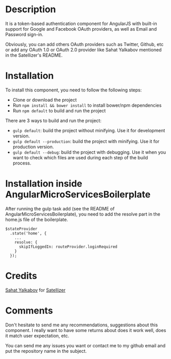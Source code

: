 # Description
It is a token-based authentication component for AngularJS with built-in support for Google and Facebook OAuth providers, as well as Email and Password sign-in.

Obviously, you can add others OAuth providers such as Twitter, Github, etc or add any OAuth 1.0 or OAuth 2.0 provider like Sahat Yalkabov  mentioned in the Satellizer's README.

# Installation
To install this component, you need to follow the following steps:
- Clone or download the project
- Run ```npm install && bower install``` to install bower/npm dependencies
- Run ```npm default``` to build and run the project

There are 3 ways to build and run the project:
- ```gulp default```: build the project without minifying. Use it for development version.
- ```gulp default --production```: build the project with minifying. Use it for production version.
- ```gulp default --debug```: build the project with debugging. Use it when you want to check which files are used during each step of the build process.

# Installation inside AngularMicroServicesBoilerplate
After running the gulp task add (see the README of AngularMicroServicesBoilerplate), you need to add the resolve part in the home.js file of the boilerplate.
```
$stateProvider
  .state('home', {
    ...
    resolve: {
      skipIfLoggedIn: routeProvider.loginRequired
    }
  });
```


# Credits
[Sahat Yalkabov](https://github.com/sahat/) for [Satellizer](https://github.com/sahat/satellizer)

# Comments
Don't hesitate to send me any recommendations, suggestions about this component. I really want to have some returns about does it work well, does it match user expectation, etc.

You can send me any issues you want or contact me to my github email and put the repository name in the subject.
